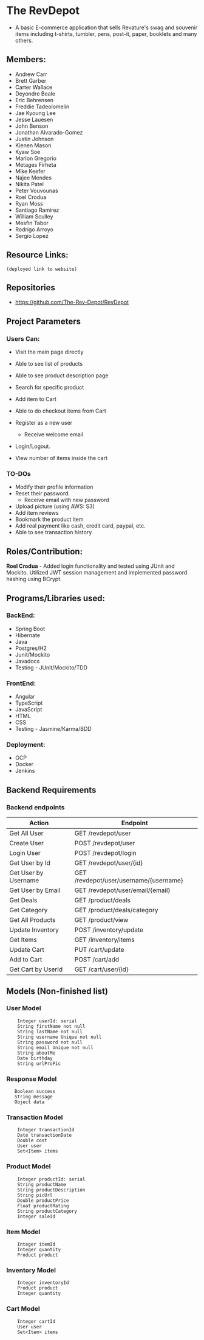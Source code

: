 # The RevDepot
- A basic E-commerce application that sells Revature's swag and souvenir items including t-shirts, tumbler, pens, post-it, paper, booklets and many others.

## Members:
* Andrew Carr
* Brett Garber
* Carter Wallace
* Deyondre Beale
* Eric Behrensen
* Freddie Tadeolomelin
* Jae Kyoung Lee
* Jesse Lauesen
* John Benson
* Jonathan Alvarado-Gomez
* Justin Johnson
* Kienen Mason
* Kyaw Soe
* Marlon Gregorio
* Metages Firheta
* Mike Keefer
* Najee Mendes
* Nikita Patel 
* Peter Vouvounas
* Roel Crodua
* Ryan Moss
* Santiago Ramirez 
* William Sculley
* Mesfin Tabor
* Rodrigo Arroyo
* Sergio Lopez

## Resource Links:
    (deployed link to website)

## Repositories
* https://github.com/The-Rev-Depot/RevDepot


## Project Parameters
### Users Can:
* Visit the main page directly
* Able to see list of products
* Able to see product description page
* Search for specific product
* Add item to Cart
* Able to do checkout items from Cart
* Register as a new user
    * Receive welcome email
* Login/Logout.

* View number of items inside the cart

### TO-DOs
* Modify their profile information
* Reset their password.
    * Receive email with new password
* Upload picture (using AWS: S3) 
* Add item reviews
* Bookmark the product item
* Add real payment like cash, credit card, paypal, etc.
* Able to see transaction history

## Roles/Contribution:
**Roel Crodua** - Added login functionality and tested using JUnit and Mockito. Utilized JWT session management and implemented password hashing using BCrypt.


## Programs/Libraries used:

### BackEnd:
* Spring Boot
* Hibernate
* Java
* Postgres/H2
* Junit/Mockito
* Javadocs
* Testing - JUnit/Mockito/TDD

### FrontEnd:
* Angular
* TypeScript
* JavaScript
* HTML
* CSS
* Testing - Jasmine/Karma/BDD

### Deployment:
* GCP
* Docker
* Jenkins

## Backend Requirements
### Backend endpoints 

|   Action        	|             Endpoint                	|
|   ------        	|             --------                	|
| Get All User		|	GET /revdepot/user		|
| Create User		|	POST /revdepot/user		|
| Login User		|	POST /revdepot/login		|
| Get User by Id	|	GET /revdepot/user/{id}		|
| Get User by Username	|	GET /revdepot/user/username/{username}	|
| Get User by Email	|	GET /revdepot/user/email/{email}	|
| Get Deals		|	GET /product/deals		|
| Get Category		|	GET /product/deals/category	|
| Get All Products	|	GET /product/view		|
| Update Inventory	|	POST /inventory/update		|
| Get Items		|	GET /inventory/items		|
| Update Cart		|	PUT /cart/update		|
| Add to Cart		|	POST /cart/add			|
| Get Cart by UserId	|	GET /cart/user/{id}		|


## Models (Non-finished list)
### User Model
```
    Integer userId: serial
    String firstName not null
    String lastName not null
    String username Unique not null
    String password not null
    String email Unique not null
    String aboutMe 
    Date birthday 
    String urlProPic
```
### Response Model
```
   Boolean success
   String message
   Object data
```
### Transaction Model
```
    Integer transactionId
    Date transactionDate
    Double cost
    User user
    Set<Item> items
```
### Product Model
```
    Integer productId: serial
    String productName
    String productDescription
    String picUrl
    Double productPrice
    Float productRating
    String productCategory
    Integer saleId
```
### Item Model
```
    Integer itemId
    Integer quantity
    Product product
```
### Inventory Model
```
    Integer inventoryId
    Product product
    Integer quantity
```
### Cart Model
```
    Integer cartId
    User user
    Set<Item> items
```
